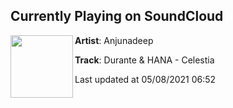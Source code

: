 ## Currently Playing on SoundCloud

[<img align="left" width="100" src="https://i1.sndcdn.com/artworks-KYmNvky4gi7QiRrL-QARyqA-t500x500.jpg">](https://soundcloud.com/anjunadeep/durante-hana-celestia-1?in=durante/sets/durante-hana-celestia-ep)

**Artist**: Anjunadeep 

**Track**: Durante & HANA - Celestia

Last updated at 05/08/2021 06:52
